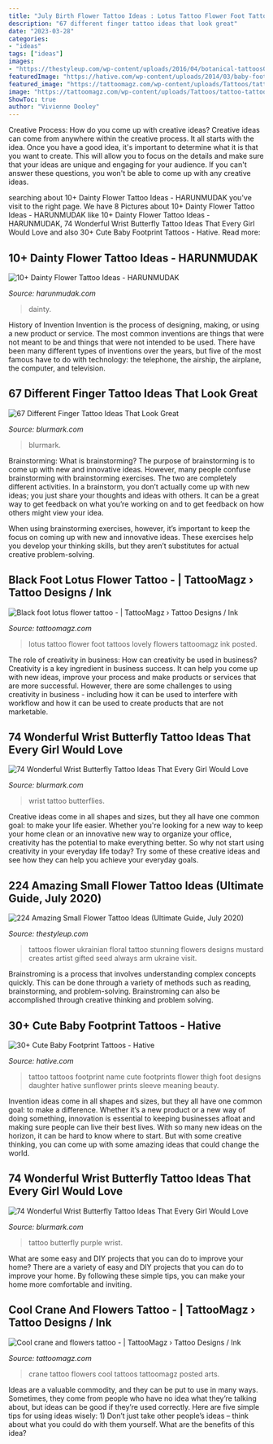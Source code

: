 ```yaml
---
title: "July Birth Flower Tattoo Ideas : Lotus Tattoo Flower Foot Tattoos Lovely Flowers Tattoomagz Ink Posted"
description: "67 different finger tattoo ideas that look great"
date: "2023-03-28"
categories:
- "ideas"
tags: ["ideas"]
images:
- "https://thestyleup.com/wp-content/uploads/2016/04/botanical-tattoos008-2.jpg"
featuredImage: "https://hative.com/wp-content/uploads/2014/03/baby-footprint-tattoos/14-flower-baby-footprints-thigh.jpg"
featured_image: "https://tattoomagz.com/wp-content/uploads/Tattoos/tattoo-tattoo-ideas-flower-tattoo/Black-foot-lotus-flower-tattoo-675x900.jpg"
image: "https://tattoomagz.com/wp-content/uploads/Tattoos/tattoo-tattoo-ideas-flower-tattoo/Black-foot-lotus-flower-tattoo-675x900.jpg"
ShowToc: true
author: "Vivienne Dooley"
---
```



Creative Process: How do you come up with creative ideas?
Creative ideas can come from anywhere within the creative process. It all starts with the idea. Once you have a good idea, it's important to determine what it is that you want to create. This will allow you to focus on the details and make sure that your ideas are unique and engaging for your audience. If you can't answer these questions, you won't be able to come up with any creative ideas.

	

		
searching about 10+ Dainty Flower Tattoo Ideas - HARUNMUDAK you've visit to the right page. We have 8 Pictures about 10+ Dainty Flower Tattoo Ideas - HARUNMUDAK like 10+ Dainty Flower Tattoo Ideas - HARUNMUDAK, 74 Wonderful Wrist Butterfly Tattoo Ideas That Every Girl Would Love and also 30+ Cute Baby Footprint Tattoos - Hative. Read more:
		
    
## 10+ Dainty Flower Tattoo Ideas - HARUNMUDAK

<img loading=lazy src="https://harunmudak.com/wp-content/uploads/2020/07/dainty-flower-tattos-2-768x1024.png" onerror="this.onerror=null;this.src='https://tse1.mm.bing.net/th?id=OIP.LUeQDHh7uaoJMOlmkbICJQHaJ4&amp;pid=15.1';" alt="10+ Dainty Flower Tattoo Ideas - HARUNMUDAK">

_Source: harunmudak.com_

>dainty. 

	

History of Invention
Invention is the process of designing, making, or using a new product or service. The most common inventions are things that were not meant to be and things that were not intended to be used. There have been many different types of inventions over the years, but five of the most famous have to do with technology: the telephone, the airship, the airplane, the computer, and television.

    
## 67 Different Finger Tattoo Ideas That Look Great

<img loading=lazy src="https://www.blurmark.com/wp-content/uploads/2017/05/Crown-On-Index-Finger-Couple-Tattoo.jpg" onerror="this.onerror=null;this.src='https://tse2.mm.bing.net/th?id=OIP.toXSo0HvPQ_yiyBVDcyeRAHaJ4&amp;pid=15.1';" alt="67 Different Finger Tattoo Ideas That Look Great">

_Source: blurmark.com_

>blurmark. 

	

Brainstorming: What is brainstorming?
The purpose of brainstorming is to come up with new and innovative ideas. However, many people confuse brainstorming with brainstorming exercises. The two are completely different activities.
In a brainstorm, you don’t actually come up with new ideas; you just share your thoughts and ideas with others. It can be a great way to get feedback on what you’re working on and to get feedback on how others might view your idea.

When using brainstorming exercises, however, it’s important to keep the focus on coming up with new and innovative ideas. These exercises help you develop your thinking skills, but they aren’t substitutes for actual creative problem-solving.

    
## Black Foot Lotus Flower Tattoo - | TattooMagz › Tattoo Designs / Ink

<img loading=lazy src="https://tattoomagz.com/wp-content/uploads/Tattoos/tattoo-tattoo-ideas-flower-tattoo/Black-foot-lotus-flower-tattoo-675x900.jpg" onerror="this.onerror=null;this.src='https://tse2.mm.bing.net/th?id=OIP.58EXBcSGHDWNbtlm2HoEVgHaJ4&amp;pid=15.1';" alt="Black foot lotus flower tattoo - | TattooMagz › Tattoo Designs / Ink">

_Source: tattoomagz.com_

>lotus tattoo flower foot tattoos lovely flowers tattoomagz ink posted. 

	

The role of creativity in business: How can creativity be used in business?
Creativity is a key ingredient in business success. It can help you come up with new ideas, improve your process and make products or services that are more successful. However, there are some challenges to using creativity in business - including how it can be used to interfere with workflow and how it can be used to create products that are not marketable.

    
## 74 Wonderful Wrist Butterfly Tattoo Ideas That Every Girl Would Love

<img loading=lazy src="https://www.blurmark.com/wp-content/uploads/2017/05/Cool-Butterflies-On-Wrist.jpg" onerror="this.onerror=null;this.src='https://tse2.mm.bing.net/th?id=OIP.Yqf7_lMAfshbq60USuT1nQHaNK&amp;pid=15.1';" alt="74 Wonderful Wrist Butterfly Tattoo Ideas That Every Girl Would Love">

_Source: blurmark.com_

>wrist tattoo butterflies. 

	

Creative ideas come in all shapes and sizes, but they all have one common goal: to make your life easier. Whether you're looking for a new way to keep your home clean or an innovative new way to organize your office, creativity has the potential to make everything better. So why not start using creativity in your everyday life today? Try some of these creative ideas and see how they can help you achieve your everyday goals.

    
## 224 Amazing Small Flower Tattoo Ideas (Ultimate Guide, July 2020)

<img loading=lazy src="https://thestyleup.com/wp-content/uploads/2016/04/botanical-tattoos008-2.jpg" onerror="this.onerror=null;this.src='https://tse1.mm.bing.net/th?id=OIP.22SEAE-4RKs8mXVPBUjVtQHaHa&amp;pid=15.1';" alt="224 Amazing Small Flower Tattoo Ideas (Ultimate Guide, July 2020)">

_Source: thestyleup.com_

>tattoos flower ukrainian floral tattoo stunning flowers designs mustard creates artist gifted seed always arm ukraine visit. 

	

Brainstroming is a process that involves understanding complex concepts quickly. This can be done through a variety of methods such as reading, brainstorming, and problem-solving. Brainstroming can also be accomplished through creative thinking and problem solving.

    
## 30+ Cute Baby Footprint Tattoos - Hative

<img loading=lazy src="https://hative.com/wp-content/uploads/2014/03/baby-footprint-tattoos/14-flower-baby-footprints-thigh.jpg" onerror="this.onerror=null;this.src='https://tse4.mm.bing.net/th?id=OIP.n6UjaMPu0bOxiCt1oip_SAHaJ4&amp;pid=15.1';" alt="30+ Cute Baby Footprint Tattoos - Hative">

_Source: hative.com_

>tattoo tattoos footprint name cute footprints flower thigh foot designs daughter hative sunflower prints sleeve meaning beauty. 

	

Invention ideas come in all shapes and sizes, but they all have one common goal: to make a difference. Whether it’s a new product or a new way of doing something, innovation is essential to keeping businesses afloat and making sure people can live their best lives. With so many new ideas on the horizon, it can be hard to know where to start. But with some creative thinking, you can come up with some amazing ideas that could change the world.

    
## 74 Wonderful Wrist Butterfly Tattoo Ideas That Every Girl Would Love

<img loading=lazy src="https://www.blurmark.com/wp-content/uploads/2017/05/Purple-Black-Tattoo.jpg" onerror="this.onerror=null;this.src='https://tse3.mm.bing.net/th?id=OIP.gYHZ50Qr0md2ln-HQI-T8wHaJ4&amp;pid=15.1';" alt="74 Wonderful Wrist Butterfly Tattoo Ideas That Every Girl Would Love">

_Source: blurmark.com_

>tattoo butterfly purple wrist. 

	

What are some easy and DIY projects that you can do to improve your home?
There are a variety of easy and DIY projects that you can do to improve your home. By following these simple tips, you can make your home more comfortable and inviting.

    
## Cool Crane And Flowers Tattoo - | TattooMagz › Tattoo Designs / Ink

<img loading=lazy src="https://tattoomagz.com/wp-content/uploads/Cool-crane-and-flowers-tattoo.jpg" onerror="this.onerror=null;this.src='https://tse4.mm.bing.net/th?id=OIP.uHRVq4H_To80jMmsqKOgqAHaLH&amp;pid=15.1';" alt="Cool crane and flowers tattoo - | TattooMagz › Tattoo Designs / Ink">

_Source: tattoomagz.com_

>crane tattoo flowers cool tattoos tattoomagz posted arts. 

	

Ideas are a valuable commodity, and they can be put to use in many ways. Sometimes, they come from people who have no idea what they’re talking about, but ideas can be good if they’re used correctly. Here are five simple tips for using ideas wisely: 1) Don’t just take other people’s ideas – think about what you could do with them yourself. What are the benefits of this idea?

